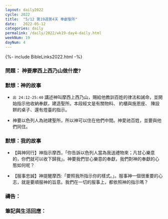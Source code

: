 ```yaml
---
layout: daily2022
cycle: 2022
title:  "5/12 第19週第4天 奉獻聖所"
date:   2022-05-12
categories: daily
permalink: /daily/2022/wk19-day4-daily.html
weekNum: 19
dayNum: 4
---
```


{%- include BibleLinks2022.html -%}

### 問題： 神要摩西上西乃山做什麼?

### 默想：神的故事 
+ `出 24:12-25:40` 講述神叫摩西上西乃山，賜給他教訓百姓的律法和誡命，並開始指示他收納奉獻，建造聖所。本段經文是有關物料、 約櫃與施恩座、 陳設餅的桌子、還有燈臺的指示。

+ 神要以色列人為祂建聖所，所以神可以住在他們中間。神愛祂百姓，並要與他們同住。

### 默想：我的故事 
+ 【與神同行】神指示摩西，「你告訴以色列人當為我送禮物來；凡甘心樂意的，你們就可以收下歸我」。神要我們甘心樂意的奉獻，我們對神的奉獻的心態如何呢？

+ 【服事忠誠】神提醒摩西:「要照我所指示你的樣式。」。服事神一個很重要的心志，就是要順服神的旨意。我們在一切的服事上，都依照神的指示嗎？

### 禱告：

### 筆記與生活回應：

